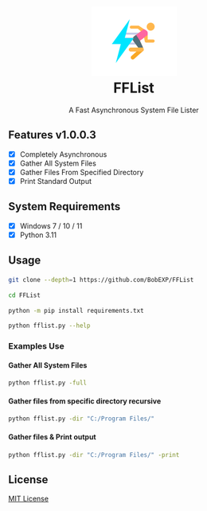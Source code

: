 <h1 align="center">
    <br>
    <img src="https://raw.githubusercontent.com/BobEXP/FFList/main/FFList.png" alt="FFList">
    <br>
    FFList
</h1>

<p align="center">
    A Fast Asynchronous System File Lister
</p>


## Features v1.0.0.3
- [x] Completely Asynchronous
- [x] Gather All System Files
- [x] Gather Files From Specified Directory
- [x] Print Standard Output

## System Requirements

- [x] Windows 7 / 10 / 11
- [x] Python 3.11

## Usage

```bash
git clone --depth=1 https://github.com/BobEXP/FFList
```

```bash
cd FFList
```

```bash
python -m pip install requirements.txt
```

```bash
python fflist.py --help
```

### Examples Use

#### Gather All System Files

```bash
python fflist.py -full
```

#### Gather files from specific directory recursive

```bash
python fflist.py -dir "C:/Program Files/"
```

#### Gather files & Print output

```bash
python fflist.py -dir "C:/Program Files/" -print
```

## License

<a href="https://github.com/BobEXP/FFList/LICENSE" title="License">MIT License</a>

